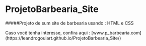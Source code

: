 # ProjetoBarbearia_Site
#####Projeto de sum site de barbearia usando : HTML e CSS
<p>Caso você tenha interesse, confira aqui :
[www.p_barbearia.com](https://leandrogoulart.github.io/ProjetoBarbearia_Site/)
